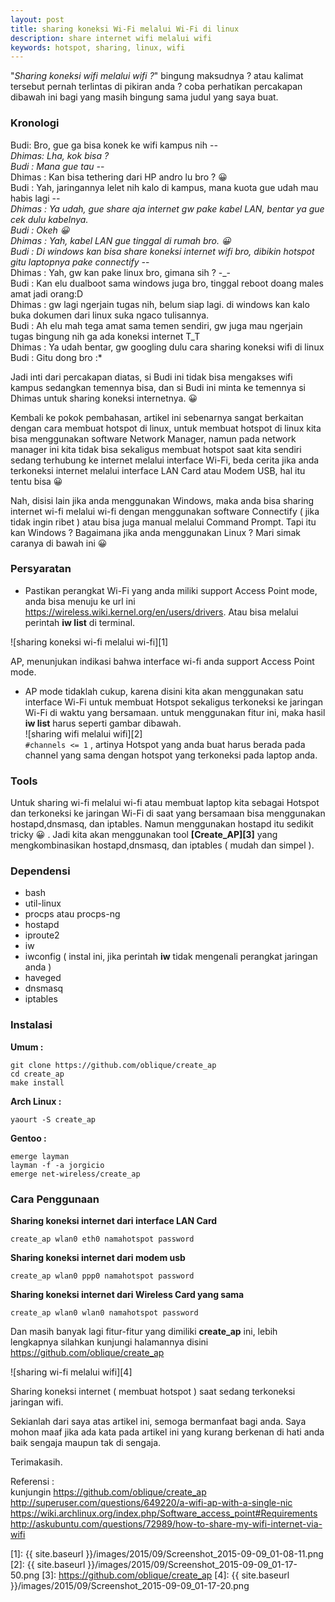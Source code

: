 ```yaml
---
layout: post
title: sharing koneksi Wi-Fi melalui Wi-Fi di linux
description: share internet wifi melalui wifi
keywords: hotspot, sharing, linux, wifi
---
```


"*Sharing koneksi wifi melalui wifi ?*" bingung maksudnya ? atau kalimat tersebut pernah terlintas di pikiran anda ? coba perhatikan percakapan dibawah ini bagi yang masih bingung sama judul yang saya buat.

### Kronologi

Budi: Bro, gue ga bisa konek ke wifi kampus nih -_-  
Dhimas: Lha, kok bisa ?  
Budi : Mana gue tau -_-  
Dhimas : Kan bisa tethering dari HP andro lu bro ? 😀  
Budi : Yah, jaringannya lelet nih kalo di kampus, mana kuota gue udah mau habis lagi -_-  
Dhimas : Ya udah, gue share aja internet gw pake kabel LAN, bentar ya gue cek dulu kabelnya.  
Budi : Okeh 😀  
Dhimas : Yah, kabel LAN gue tinggal di rumah bro. 😀  
Budi : Di windows kan bisa share koneksi internet wifi bro, dibikin hotspot gitu laptopnya pake connectify -_-  
Dhimas : Yah, gw kan pake linux bro, gimana sih ? -_-  
Budi : Kan elu dualboot sama windows juga bro, tinggal reboot doang males amat jadi orang:D  
Dhimas : gw lagi ngerjain tugas nih, belum siap lagi. di windows kan kalo buka dokumen dari linux suka ngaco tulisannya.  
Budi : Ah elu mah tega amat sama temen sendiri, gw juga mau ngerjain tugas bingung nih ga ada koneksi internet T_T  
Dhimas : Ya udah bentar, gw googling dulu cara sharing koneksi wifi di linux  
Budi : Gitu dong bro :*

Jadi inti dari percakapan diatas, si Budi ini tidak bisa mengakses wifi kampus sedangkan temennya bisa, dan si Budi ini minta ke temennya si Dhimas untuk sharing koneksi internetnya. 😀

Kembali ke pokok pembahasan, artikel ini sebenarnya sangat berkaitan dengan cara membuat hotspot di linux, untuk membuat hotspot di linux kita bisa menggunakan software Network Manager, namun pada network manager ini kita tidak bisa sekaligus membuat hotspot saat kita sendiri sedang terhubung ke internet melalui interface Wi-Fi, beda cerita jika anda terkoneksi internet melalui interface LAN Card atau Modem USB, hal itu tentu bisa 😀

Nah, disisi lain jika anda menggunakan Windows, maka anda bisa sharing internet wi-fi melalui wi-fi dengan menggunakan software Connectify ( jika tidak ingin ribet ) atau bisa juga manual melalui Command Prompt. Tapi itu kan Windows ? Bagaimana jika anda menggunakan Linux ? Mari simak caranya di bawah ini 😀

### Persyaratan

* Pastikan perangkat Wi-Fi yang anda miliki support Access Point mode, anda bisa menuju ke url ini https://wireless.wiki.kernel.org/en/users/drivers. Atau bisa melalui perintah **iw list** di terminal.

![sharing koneksi wi-fi melalui wi-fi][1]

AP, menunjukan indikasi bahwa interface wi-fi anda support Access Point mode.

* AP mode tidaklah cukup, karena disini kita akan menggunakan satu interface Wi-Fi untuk membuat Hotspot sekaligus terkoneksi ke jaringan Wi-Fi di waktu yang bersamaan. untuk menggunakan fitur ini, maka hasil **iw list** harus seperti gambar dibawah.  
![sharing wifi melalui wifi][2]  
`#channels <= 1` , artinya Hotspot yang anda buat harus berada pada channel yang sama dengan hotspot yang terkoneksi pada laptop anda.

### Tools

Untuk sharing wi-fi melalui wi-fi atau membuat laptop kita sebagai Hotspot dan terkoneksi ke jaringan Wi-Fi di saat yang bersamaan bisa menggunakan hostapd,dnsmasq, dan iptables. Namun menggunakan hostapd itu sedikit tricky 😀 . Jadi kita akan menggunakan tool **[Create_AP][3]** yang mengkombinasikan hostapd,dnsmasq, dan iptables ( mudah dan simpel ).

### Dependensi

* bash
* util-linux
* procps atau procps-ng
* hostapd
* iproute2
* iw
* iwconfig ( instal ini, jika perintah **iw** tidak mengenali perangkat jaringan anda )
* haveged
* dnsmasq
* iptables

### Instalasi

**Umum :**

    git clone https://github.com/oblique/create_ap 
    cd create_ap 
    make install

**Arch Linux :**

    yaourt -S create_ap

**Gentoo :**

    emerge layman
    layman -f -a jorgicio
    emerge net-wireless/create_ap

### Cara Penggunaan

**Sharing koneksi internet dari interface LAN Card**

    create_ap wlan0 eth0 namahotspot password

**Sharing koneksi internet dari modem usb**

    create_ap wlan0 ppp0 namahotspot password

**Sharing koneksi internet dari Wireless Card yang sama**

    create_ap wlan0 wlan0 namahotspot password

Dan masih banyak lagi fitur-fitur yang dimiliki **create_ap** ini, lebih lengkapnya silahkan kunjungi halamannya disini https://github.com/oblique/create_ap

![sharing wi-fi melalui wifi][4]

Sharing koneksi internet ( membuat hotspot ) saat sedang terkoneksi jaringan wifi.

Sekianlah dari saya atas artikel ini, semoga bermanfaat bagi anda. Saya mohon maaf jika ada kata pada artikel ini yang kurang berkenan di hati anda baik sengaja maupun tak di sengaja.

Terimakasih.

Referensi :  
kunjungin https://github.com/oblique/create_ap  
http://superuser.com/questions/649220/a-wifi-ap-with-a-single-nic  
https://wiki.archlinux.org/index.php/Software_access_point#Requirements  
http://askubuntu.com/questions/72989/how-to-share-my-wifi-internet-via-wifi

[1]: {{ site.baseurl }}/images/2015/09/Screenshot_2015-09-09_01-08-11.png
[2]: {{ site.baseurl }}/images/2015/09/Screenshot_2015-09-09_01-17-50.png
[3]: https://github.com/oblique/create_ap
[4]: {{ site.baseurl }}/images/2015/09/Screenshot_2015-09-09_01-17-20.png